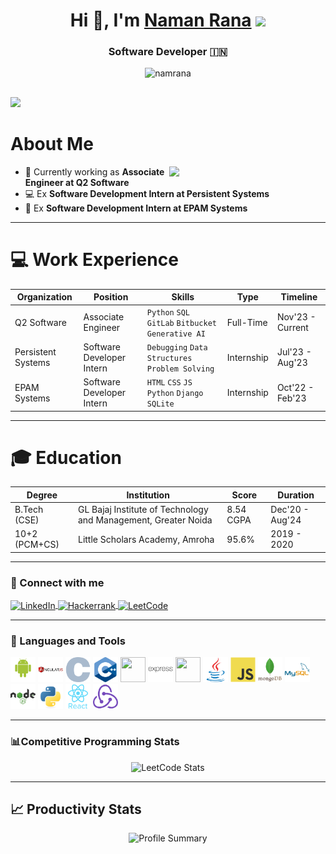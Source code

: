 <h1 align="center">
  Hi 👋, I'm 
  <a href="https://namrana.netlify.app/" target="_blank">Naman Rana</a>
  <img src="https://media.giphy.com/media/WUlplcMpOCEmTGBtBW/giphy.gif" width="30"/>
</h1>

<h3 align="center">Software Developer 🇮🇳</h3>

<p align="center">
  <img src="https://komarev.com/ghpvc/?username=namrana&label=Profile%20views&color=0e75b6&style=flat" 
       alt="namrana" height="25" width="160"/>
</p>

## <picture>
  <img src="https://github.com/7oSkaaa/7oSkaaa/blob/main/Images/about_me.gif?raw=true" width="50"/>
</picture> 

# About Me

<picture>
  <img align="right" src="https://github.com/7oSkaaa/7oSkaaa/blob/main/Images/Right_Side.gif?raw=true" width="250"/>
</picture>

- 💼 Currently working as **Associate Engineer at Q2 Software**  
- 💻 Ex **Software Development Intern at Persistent Systems**  
- 🌱 Ex **Software Development Intern at EPAM Systems**

---

# 💻 Work Experience

| Organization      | Position                | Skills | Type | Timeline |
|-------------------|--------------------------|--------|------|-----------|
| Q2 Software       | Associate Engineer       | `Python` `SQL` `GitLab` `Bitbucket` `Generative AI` | Full-Time | Nov'23 - Current |
| Persistent Systems| Software Developer Intern| `Debugging` `Data Structures` `Problem Solving` | Internship | Jul'23 - Aug'23 |
| EPAM Systems      | Software Developer Intern| `HTML` `CSS` `JS` `Python` `Django` `SQLite` | Internship | Oct'22 - Feb'23 |

---

# 🎓 Education

| Degree | Institution | Score | Duration |
|--------|--------------|--------|-----------|
| B.Tech (CSE) | GL Bajaj Institute of Technology and Management, Greater Noida | 8.54 CGPA | Dec'20 - Aug'24 |
| 10+2 (PCM+CS) | Little Scholars Academy, Amroha | 95.6% | 2019 - 2020 |

---

### 🤝 Connect with me

<p align="left">
  <a href="https://www.linkedin.com/in/naman-rana-065738228/" target="_blank">
    <img align="center" src="https://raw.githubusercontent.com/rahuldkjain/github-profile-readme-generator/master/src/images/icons/Social/linked-in-alt.svg" 
         alt="LinkedIn" height="30" width="40"/>
  </a>
  <a href="https://www.hackerrank.com/rananaman02" target="_blank">
    <img align="center" src="https://raw.githubusercontent.com/rahuldkjain/github-profile-readme-generator/master/src/images/icons/Social/hackerrank.svg" 
         alt="Hackerrank" height="30" width="40"/>
  </a>
  <a href="https://leetcode.com/namrana/" target="_blank">
    <img align="center" src="https://raw.githubusercontent.com/rahuldkjain/github-profile-readme-generator/master/src/images/icons/Social/leet-code.svg" 
         alt="LeetCode" height="30" width="40"/>
  </a>
</p>

---

### 🧰 Languages and Tools

<p align="left">
  <a href="https://developer.android.com" target="_blank"><img src="https://raw.githubusercontent.com/devicons/devicon/master/icons/android/android-original-wordmark.svg" width="40" height="40"/></a>
  <a href="https://angular.io" target="_blank"><img src="https://raw.githubusercontent.com/devicons/devicon/master/icons/angularjs/angularjs-original-wordmark.svg" width="40" height="40"/></a>
  <a href="https://www.cprogramming.com/" target="_blank"><img src="https://raw.githubusercontent.com/devicons/devicon/master/icons/c/c-original.svg" width="40" height="40"/></a>
  <a href="https://www.w3schools.com/cpp/" target="_blank"><img src="https://raw.githubusercontent.com/devicons/devicon/master/icons/cplusplus/cplusplus-original.svg" width="40" height="40"/></a>
  <a href="https://www.djangoproject.com/" target="_blank"><img src="https://cdn.worldvectorlogo.com/logos/django.svg" width="40" height="40"/></a>
  <a href="https://expressjs.com" target="_blank"><img src="https://raw.githubusercontent.com/devicons/devicon/master/icons/express/express-original-wordmark.svg" width="40" height="40"/></a>
  <a href="https://git-scm.com/" target="_blank"><img src="https://www.vectorlogo.zone/logos/git-scm/git-scm-icon.svg" width="40" height="40"/></a>
  <a href="https://www.java.com" target="_blank"><img src="https://raw.githubusercontent.com/devicons/devicon/master/icons/java/java-original.svg" width="40" height="40"/></a>
  <a href="https://developer.mozilla.org/en-US/docs/Web/JavaScript" target="_blank"><img src="https://raw.githubusercontent.com/devicons/devicon/master/icons/javascript/javascript-original.svg" width="40" height="40"/></a>
  <a href="https://www.mongodb.com/" target="_blank"><img src="https://raw.githubusercontent.com/devicons/devicon/master/icons/mongodb/mongodb-original-wordmark.svg" width="40" height="40"/></a>
  <a href="https://www.mysql.com/" target="_blank"><img src="https://raw.githubusercontent.com/devicons/devicon/master/icons/mysql/mysql-original-wordmark.svg" width="40" height="40"/></a>
  <a href="https://nodejs.org" target="_blank"><img src="https://raw.githubusercontent.com/devicons/devicon/master/icons/nodejs/nodejs-original-wordmark.svg" width="40" height="40"/></a>
  <a href="https://www.python.org" target="_blank"><img src="https://raw.githubusercontent.com/devicons/devicon/master/icons/python/python-original.svg" width="40" height="40"/></a>
  <a href="https://reactjs.org/" target="_blank"><img src="https://raw.githubusercontent.com/devicons/devicon/master/icons/react/react-original-wordmark.svg" width="40" height="40"/></a>
  <a href="https://redux.js.org" target="_blank"><img src="https://raw.githubusercontent.com/devicons/devicon/master/icons/redux/redux-original.svg" width="40" height="40"/></a>
</p>

---

### 📊Competitive Programming Stats

<div align="center">
  <img src="https://leetcard.jacoblin.cool/namrana?theme=light&font=Noto%20Sans%20Math" width="375" alt="LeetCode Stats"/>
</div>

---

## 📈 Productivity Stats

<div align="center">
  <img src="https://github-profile-summary-cards.vercel.app/api/cards/profile-details?username=namrana&theme=github" 
       alt="Profile Summary" width="795"/>
</div>

